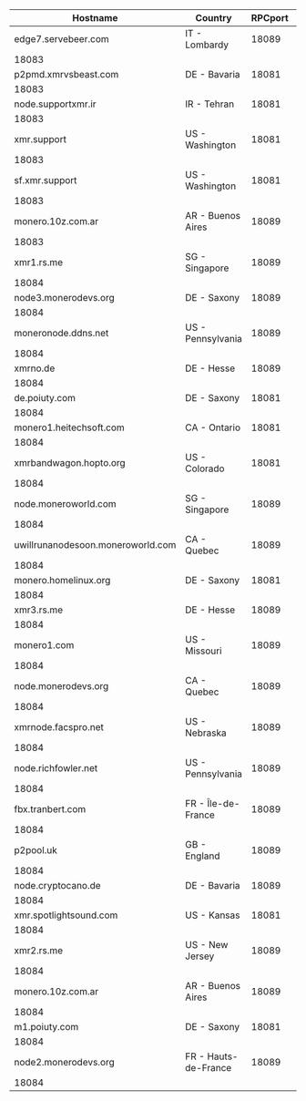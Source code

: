 Hostname | Country | RPCport | P2Pport
--- | --- | --- | ---
edge7.servebeer.com | IT - Lombardy | 18089
 | 18083
p2pmd.xmrvsbeast.com | DE - Bavaria | 18081
 | 18083
node.supportxmr.ir | IR - Tehran | 18081
 | 18083
xmr.support | US - Washington | 18081
 | 18083
sf.xmr.support | US - Washington | 18081
 | 18083
monero.10z.com.ar | AR - Buenos Aires | 18089
 | 18083
xmr1.rs.me | SG - Singapore | 18089
 | 18084
node3.monerodevs.org | DE - Saxony | 18089
 | 18084
moneronode.ddns.net | US - Pennsylvania | 18089
 | 18084
xmrno.de | DE - Hesse | 18089
 | 18084
de.poiuty.com | DE - Saxony | 18081
 | 18084
monero1.heitechsoft.com | CA - Ontario | 18081
 | 18084
xmrbandwagon.hopto.org | US - Colorado | 18081
 | 18084
node.moneroworld.com | SG - Singapore | 18089
 | 18084
uwillrunanodesoon.moneroworld.com | CA - Quebec | 18089
 | 18084
monero.homelinux.org | DE - Saxony | 18081
 | 18084
xmr3.rs.me | DE - Hesse | 18089
 | 18084
monero1.com | US - Missouri | 18089
 | 18084
node.monerodevs.org | CA - Quebec | 18089
 | 18084
xmrnode.facspro.net | US - Nebraska | 18089
 | 18084
node.richfowler.net | US - Pennsylvania | 18089
 | 18084
fbx.tranbert.com | FR - Île-de-France | 18089
 | 18084
p2pool.uk | GB - England | 18089
 | 18084
node.cryptocano.de | DE - Bavaria | 18089
 | 18084
xmr.spotlightsound.com | US - Kansas | 18081
 | 18084
xmr2.rs.me | US - New Jersey | 18089
 | 18084
monero.10z.com.ar | AR - Buenos Aires | 18089
 | 18084
m1.poiuty.com | DE - Saxony | 18081
 | 18084
node2.monerodevs.org | FR - Hauts-de-France | 18089
 | 18084
